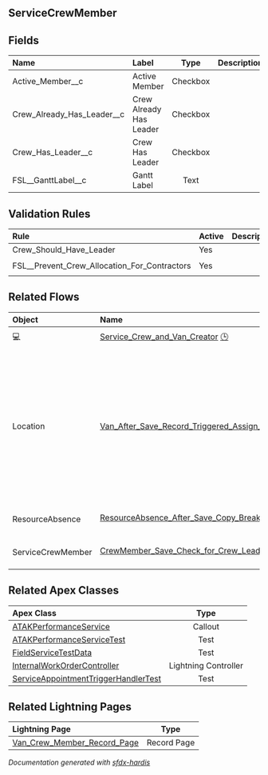 ## ServiceCrewMember

<!-- Object description -->

## Fields

| Name      | Label | Type | Description |
| :-------- | :---- | :--: | :---------- | 
| Active_Member__c | Active Member | Checkbox | <!-- --> |
| Crew_Already_Has_Leader__c | Crew Already Has Leader | Checkbox | <!-- --> |
| Crew_Has_Leader__c | Crew Has Leader | Checkbox | <!-- --> |
| FSL__GanttLabel__c | Gantt Label | Text | <!-- --> |

## Validation Rules

| Rule      | Active | Description | Formula |
| :-------- | :---- | :---------- | :------ |
| Crew_Should_Have_Leader | Yes |  | `Crew_Has_Leader__c = FALSE` |
| FSL__Prevent_Crew_Allocation_For_Contractors | Yes |  | `ServiceResource.IsCapacityBased = true` |


## Related Flows

| Object | Name      | Type | Description |
| :----  | :-------- | :--: | :---------- | 
| 💻 | [Service_Crew_and_Van_Creator](../flows/Service_Crew_and_Van_Creator.md) [🕒](../flows/Service_Crew_and_Van_Creator-history.md) |  Screen Flow | <!-- --> |
| Location | [Van_After_Save_Record_Triggered_Assign_Van_to_Lead_Crew_Member](../flows/Van_After_Save_Record_Triggered_Assign_Van_to_Lead_Crew_Member.md) |  Record After Save | This flow populates the Van field on the service resource record of the lead van crew member, allowing him to log the products consumed. |
| ResourceAbsence | [ResourceAbsence_After_Save_Copy_Breaks_from_Crew_to_Agents](../flows/ResourceAbsence_After_Save_Copy_Breaks_from_Crew_to_Agents.md) [🕒](../flows/ResourceAbsence_After_Save_Copy_Breaks_from_Crew_to_Agents-history.md) |  Record After Save | <!-- --> |
| ServiceCrewMember | [CrewMember_Save_Check_for_Crew_Leader](../flows/CrewMember_Save_Check_for_Crew_Leader.md) [🕒](../flows/CrewMember_Save_Check_for_Crew_Leader-history.md) |  Record Before Save | <!-- --> |


## Related Apex Classes

| Apex Class | Type |
| :----      | :--: | 
| [ATAKPerformanceService](../apex/ATAKPerformanceService.md) | Callout |
| [ATAKPerformanceServiceTest](../apex/ATAKPerformanceServiceTest.md) | Test |
| [FieldServiceTestData](../apex/FieldServiceTestData.md) | Test |
| [InternalWorkOrderController](../apex/InternalWorkOrderController.md) | Lightning Controller |
| [ServiceAppointmentTriggerHandlerTest](../apex/ServiceAppointmentTriggerHandlerTest.md) | Test |


## Related Lightning Pages

| Lightning Page | Type |
| :----      | :--: | 
| [Van_Crew_Member_Record_Page](../pages/Van_Crew_Member_Record_Page.md) |  Record Page |


_Documentation generated with [sfdx-hardis](https://sfdx-hardis.cloudity.com)_

